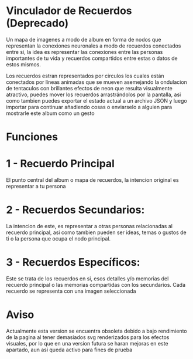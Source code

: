 # Vinculador de Recuerdos  (Deprecado)
Un mapa de imagenes a modo de album en forma de nodos que representan la conexiones neuronales a modo de recuerdos conectados entre si, la idea es representar las conexiones entre las personas importantes de tu vida y recuerdos compartidos entre estas o datos de estos mismos. 

Los recuerdos estran representados por circulos los cuales están conectados por líneas animadas que se mueven asemejando la ondulacion de tentaculos con brillantes efectos de neon que resulta visualmente atractivo, puedes mover los recuerdos arrastrándolos por la pantalla, asi como tambien puedes exportar el estado actual a un archivo JSON y luego importar para continuar añadiendo cosas o enviarselo a alguien para mostrarle este album como un gesto

# Funciones
# 1 - Recuerdo Principal
El punto central del album o mapa de recuerdos, la intencion original es representar a tu persona

# 2 - Recuerdos Secundarios: 
La intencion de este, es representar a otras personas relacionadas al recuerdo principal, asi como tambien pueden ser ideas, temas o gustos de ti o la persona que ocupa el nodo principal.

# 3 - Recuerdos Específicos: 
Este se trata de los recuerdos en si, esos detalles y/o memorias del recuerdo principal o las memorias compartidas con los secundarios.
Cada recuerdo se representa con una imagen seleccionada 

# Aviso
Actualmente esta version se encuentra obsoleta debido a bajo rendimiento  de la pagina al tener demasiados svg renderizados para los efectos visuales, por lo que en una version futura se haran mejoras en este apartado, aun asi queda activo para fines de prueba
